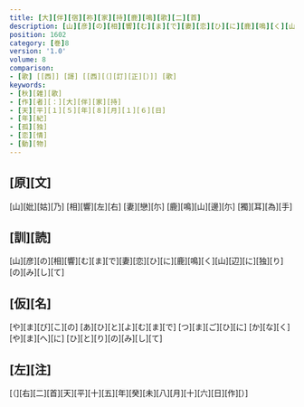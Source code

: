 ```yaml
---
title: [大][伴][宿][祢][家][持][鹿][鳴][歌][二][首]
description: [山][彦][の][相][響][む][ま][で][妻][恋][ひ][に][鹿][鳴][く][山][辺][に][独][り][の][み][し][て]
position: 1602
category: [巻]8
version: '1.0'
volume: 8
comparison:
- [歌] [[西]] [謌] [[西][（][訂][正][）]] [歌]
keywords:
- [秋][雑][歌]
- [作][者][：][大][伴][家][持]
- [天][平][１][５][年][８][月][１][６][日]
- [年][紀]
- [孤][独]
- [恋][情]
- [動][物]
---
```


## [原][文]

[山][妣][姑][乃] [相][響][左][右] [妻][戀][尓] [鹿][鳴][山][邊][尓] [獨][耳][為][手]

## [訓][読]

[山][彦][の][相][響][む][ま][で][妻][恋][ひ][に][鹿][鳴][く][山][辺][に][独][り][の][み][し][て]

## [仮][名]

[や][ま][び][こ][の] [あ][ひ][と][よ][む][ま][で] [つ][ま][ご][ひ][に] [か][な][く][や][ま][へ][に] [ひ][と][り][の][み][し][て]

## [左][注]

[（][右][二][首][天][平][十][五][年][癸][未][八][月][十][六][日][作][）]
